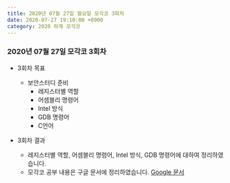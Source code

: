 ```yaml
---
title: 2020년 07월 27일 월요일 모각코 3회차
date: 2020-07-27 19:10:00 +0900
category: 2020 하계 모각코
---
```


### 2020년 07월 27일 모각코 3회차   

* 3회차 목표  
	* 보안스터디 준비    
		* 레지스터별 역할   
		* 어셈블리 명령어   
		* Intel 방식   
		* GDB 명령어   
		* C언어   

* 3회차 결과   
	* 레지스터별 역할, 어셈블리 명령어, Intel 방식, GDB 명령어에 대하여 정리하였습니다.   
	* 모각코 공부 내용은 구글 문서에 정리하였습니다. [Google 문서](https://docs.google.com/document/d/15ntRjeGRkZF00xjtgPnpZnQU25t6nZ_s6ZqWuLNirwA/edit?usp=sharing)

